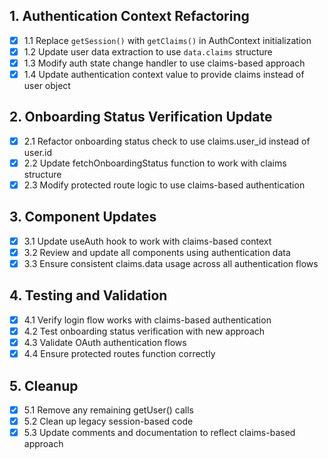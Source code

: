 ## 1. Authentication Context Refactoring
- [x] 1.1 Replace `getSession()` with `getClaims()` in AuthContext initialization
- [x] 1.2 Update user data extraction to use `data.claims` structure
- [x] 1.3 Modify auth state change handler to use claims-based approach
- [x] 1.4 Update authentication context value to provide claims instead of user object

## 2. Onboarding Status Verification Update
- [x] 2.1 Refactor onboarding status check to use claims.user_id instead of user.id
- [x] 2.2 Update fetchOnboardingStatus function to work with claims structure
- [x] 2.3 Modify protected route logic to use claims-based authentication

## 3. Component Updates
- [x] 3.1 Update useAuth hook to work with claims-based context
- [x] 3.2 Review and update all components using authentication data
- [x] 3.3 Ensure consistent claims.data usage across all authentication flows

## 4. Testing and Validation
- [x] 4.1 Verify login flow works with claims-based authentication
- [x] 4.2 Test onboarding status verification with new approach
- [x] 4.3 Validate OAuth authentication flows
- [x] 4.4 Ensure protected routes function correctly

## 5. Cleanup
- [x] 5.1 Remove any remaining getUser() calls
- [x] 5.2 Clean up legacy session-based code
- [x] 5.3 Update comments and documentation to reflect claims-based approach